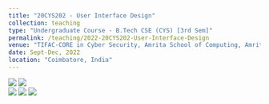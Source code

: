```yaml
---
title: "20CYS202 - User Interface Design"
collection: teaching
type: "Undergraduate Course - B.Tech CSE (CYS) [3rd Sem]"
permalink: /teaching/2022-20CYS202-User-Interface-Design
venue: "TIFAC-CORE in Cyber Security, Amrita School of Computing, Amrita Vishwa Vidyapeetham"
date: Sept-Dec, 2022
location: "Coimbatore, India"
---
```


![](https://img.shields.io/badge/Students-86-blue) 
![](https://img.shields.io/badge/Mini--Projects_Completed-86-blue) <br/>
![](https://img.shields.io/badge/Course_Outcome_Attainment-TBD-blue) 
![](https://img.shields.io/badge/Average_Marks-65.99-blue) 
![](https://img.shields.io/badge/Course_Feedback-TBD-blue) 
